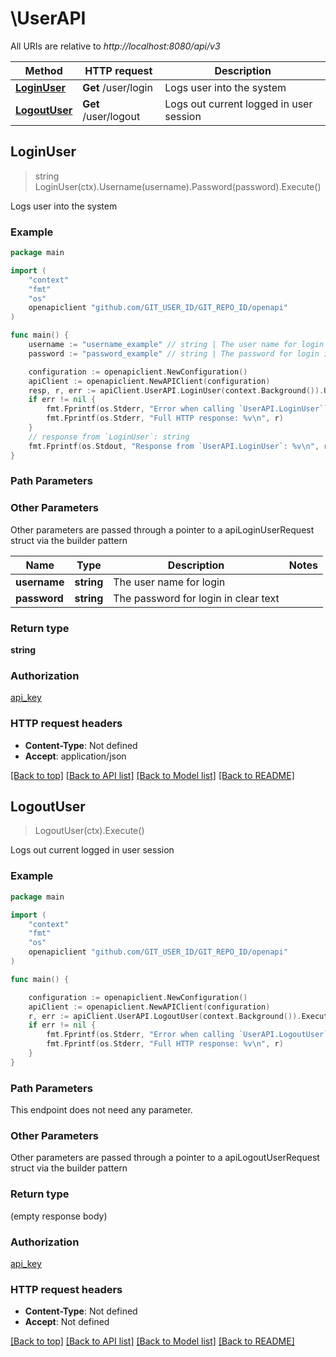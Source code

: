 # \UserAPI

All URIs are relative to *http://localhost:8080/api/v3*

Method | HTTP request | Description
------------- | ------------- | -------------
[**LoginUser**](UserAPI.md#LoginUser) | **Get** /user/login | Logs user into the system
[**LogoutUser**](UserAPI.md#LogoutUser) | **Get** /user/logout | Logs out current logged in user session



## LoginUser

> string LoginUser(ctx).Username(username).Password(password).Execute()

Logs user into the system



### Example

```go
package main

import (
	"context"
	"fmt"
	"os"
	openapiclient "github.com/GIT_USER_ID/GIT_REPO_ID/openapi"
)

func main() {
	username := "username_example" // string | The user name for login (optional)
	password := "password_example" // string | The password for login in clear text (optional)

	configuration := openapiclient.NewConfiguration()
	apiClient := openapiclient.NewAPIClient(configuration)
	resp, r, err := apiClient.UserAPI.LoginUser(context.Background()).Username(username).Password(password).Execute()
	if err != nil {
		fmt.Fprintf(os.Stderr, "Error when calling `UserAPI.LoginUser``: %v\n", err)
		fmt.Fprintf(os.Stderr, "Full HTTP response: %v\n", r)
	}
	// response from `LoginUser`: string
	fmt.Fprintf(os.Stdout, "Response from `UserAPI.LoginUser`: %v\n", resp)
}
```

### Path Parameters



### Other Parameters

Other parameters are passed through a pointer to a apiLoginUserRequest struct via the builder pattern


Name | Type | Description  | Notes
------------- | ------------- | ------------- | -------------
 **username** | **string** | The user name for login | 
 **password** | **string** | The password for login in clear text | 

### Return type

**string**

### Authorization

[api_key](../README.md#api_key)

### HTTP request headers

- **Content-Type**: Not defined
- **Accept**: application/json

[[Back to top]](#) [[Back to API list]](../README.md#documentation-for-api-endpoints)
[[Back to Model list]](../README.md#documentation-for-models)
[[Back to README]](../README.md)


## LogoutUser

> LogoutUser(ctx).Execute()

Logs out current logged in user session



### Example

```go
package main

import (
	"context"
	"fmt"
	"os"
	openapiclient "github.com/GIT_USER_ID/GIT_REPO_ID/openapi"
)

func main() {

	configuration := openapiclient.NewConfiguration()
	apiClient := openapiclient.NewAPIClient(configuration)
	r, err := apiClient.UserAPI.LogoutUser(context.Background()).Execute()
	if err != nil {
		fmt.Fprintf(os.Stderr, "Error when calling `UserAPI.LogoutUser``: %v\n", err)
		fmt.Fprintf(os.Stderr, "Full HTTP response: %v\n", r)
	}
}
```

### Path Parameters

This endpoint does not need any parameter.

### Other Parameters

Other parameters are passed through a pointer to a apiLogoutUserRequest struct via the builder pattern


### Return type

 (empty response body)

### Authorization

[api_key](../README.md#api_key)

### HTTP request headers

- **Content-Type**: Not defined
- **Accept**: Not defined

[[Back to top]](#) [[Back to API list]](../README.md#documentation-for-api-endpoints)
[[Back to Model list]](../README.md#documentation-for-models)
[[Back to README]](../README.md)

